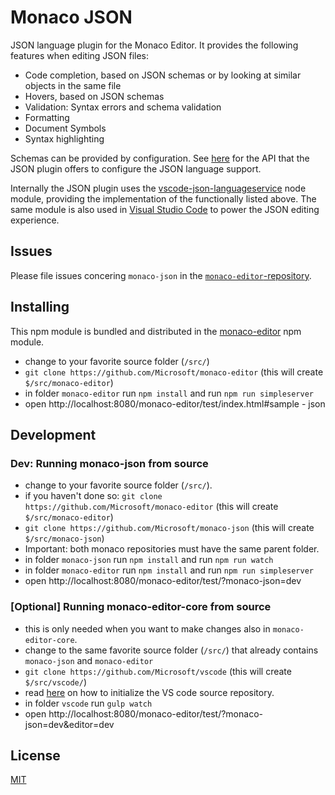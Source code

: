 # Monaco JSON

JSON language plugin for the Monaco Editor. It provides the following features when editing JSON files:
* Code completion, based on JSON schemas or by looking at similar objects in the same file
* Hovers, based on JSON schemas
* Validation: Syntax errors and schema validation
* Formatting
* Document Symbols
* Syntax highlighting

Schemas can be provided by configuration. See [here](https://github.com/Microsoft/monaco-json/blob/master/src/monaco.d.ts)
for the API that the JSON plugin offers to configure the JSON language support.

Internally the JSON plugin uses the [vscode-json-languageservice](https://github.com/Microsoft/vscode-json-languageservice)
node module, providing the implementation of the functionally listed above. The same module is also used
in [Visual Studio Code](https://github.com/Microsoft/vscode) to power the JSON editing experience.

## Issues

Please file issues concering `monaco-json` in the [`monaco-editor`-repository](https://github.com/Microsoft/monaco-editor/issues).

## Installing

This npm module is bundled and distributed in the [monaco-editor](https://www.npmjs.com/package/monaco-editor) npm module.

* change to your favorite source folder (`/src/`)
* `git clone https://github.com/Microsoft/monaco-editor` (this will create `$/src/monaco-editor`)
* in folder `monaco-editor` run `npm install` and run `npm run simpleserver`
* open http://localhost:8080/monaco-editor/test/index.html#sample - json

## Development

### Dev: Running monaco-json from source
* change to your favorite source folder (`/src/`).
* if you haven't done so: `git clone https://github.com/Microsoft/monaco-editor` (this will create `$/src/monaco-editor`)
* `git clone https://github.com/Microsoft/monaco-json` (this will create `$/src/monaco-json`)
* Important: both monaco repositories must have the same parent folder.
* in folder `monaco-json` run `npm install` and run `npm run watch`
* in folder `monaco-editor` run `npm install` and run `npm run simpleserver`
* open http://localhost:8080/monaco-editor/test/?monaco-json=dev

### [Optional] Running monaco-editor-core from source

* this is only needed when you want to make changes also in `monaco-editor-core`.
* change to the same favorite source folder (`/src/`) that already contains `monaco-json` and `monaco-editor`
* `git clone https://github.com/Microsoft/vscode` (this will create `$/src/vscode/`)
* read [here](https://github.com/Microsoft/vscode/wiki/How-to-Contribute#installing-prerequisites) on how to initialize the VS code source repository.
* in folder `vscode` run `gulp watch`
* open http://localhost:8080/monaco-editor/test/?monaco-json=dev&editor=dev

## License
[MIT](https://github.com/Microsoft/monaco-json/blob/master/LICENSE.md)

